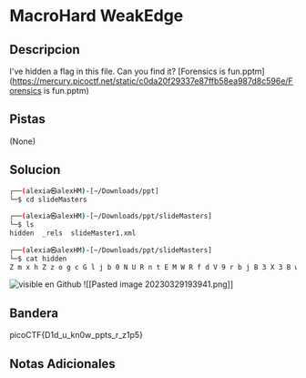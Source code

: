 # MacroHard WeakEdge

## Descripcion
I've hidden a flag in this file. Can you find it? [Forensics is fun.pptm](https://mercury.picoctf.net/static/c0da20f29337e87ffb58ea987d8c596e/Forensics is fun.pptm)

## Pistas
(None)

## Solucion 
```bash
┌──(alexia㉿alexHM)-[~/Downloads/ppt]
└─$ cd slideMasters 
                                                                                
┌──(alexia㉿alexHM)-[~/Downloads/ppt/slideMasters]
└─$ ls    
hidden  _rels  slideMaster1.xml
                                                                                
┌──(alexia㉿alexHM)-[~/Downloads/ppt/slideMasters]
└─$ cat hidden     
Z m x h Z z o g c G l j b 0 N U R n t E M W R f d V 9 r b j B 3 X 3 B w d H N f c l 9 6 M X A 1 f Q  

```
![visible en Github](https://github.com/Alexlife2002003/ChallengesCTF/blob/main/Retos-Seguridad/Actividad%2010%20-%20Retos%20Forensic%20parte%203/Pasted%20image%2020230329193941.png)
![[Pasted image 20230329193941.png]]
## Bandera
picoCTF{D1d_u_kn0w_ppts_r_z1p5}

## Notas Adicionales 

